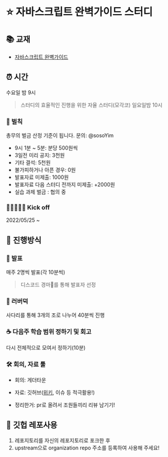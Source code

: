 # ⭐️ 자바스크립트 완벽가이드 스터디

## 📚 교재

- [자바스크립트 완벽가이드](http://www.yes24.com/Product/Goods/108450351)


## ⏰ 시간

수요일 밤 9시

> 스터디의 효율적인 진행을 위한 자율 스터디(모각코) 일요일밤 10시

### 👻 벌칙

 총무의 벌금 산정 기준이 됩니다. 문의: @sosoYim 
- 9시 1분 ~ 5분: 분당 500원씩
- 3일전 미리 공지: 3천원
- 기타 결석: 5천원
- 불가피하거나 아픈 경우: 0원
- 발표자료 미제출: 1000원
- 발표자료 다음 스터디 전까지 미제출: +2000원
- 실습 과제 벌금 : 협의 중

### 🏃🏻🏃🏻‍♀️ Kick off

2022/05/25 ~

## 📝 진행방식

### 🎤 발표

매주 2명씩 발표(각 10분씩)

> 디스코드 경마🏇를 통해 발표자 선정

### 🐥 러버덕

사다리를 통해 3개의 조로 나누어 40분씩 진행

### ☕️ 다음주 학습 범위 정하기 및 회고

다시 전체적으로 모여서 정하기(10분)

### 🛠 회의, 자료 툴

- 회의: 게더타운
- 자료: 깃허브([위키](https://github.com/FEonTheBlock/JavaScript_The-Definitive-Guide/wiki), 이슈 등 적극활용!)

- 정리한거: pr로 올려서 조원들끼리 리뷰 남기기!

## 📜 깃헙 레포사용

1. 레포지토리를 자신의 레포지토리로 포크한 후
2. upstream으로 organization repo 주소를 등록하여 사용해 주세요!

